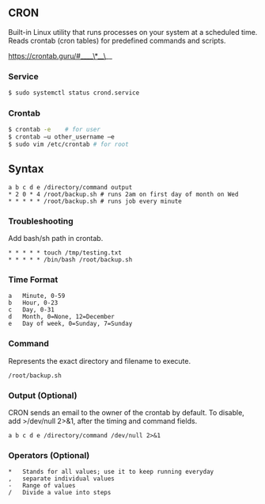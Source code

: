 ## CRON

Built-in Linux utility that runs processes on your system at a scheduled time. Reads crontab (cron tables) for predefined commands and scripts.

https://crontab.guru/#____\*__\__

### Service

```bash
$ sudo systemctl status crond.service
```

### Crontab

```bash
$ crontab -e    # for user
$ crontab –u other_username –e
$ sudo vim /etc/crontab # for root
```

## Syntax

```
a b c d e /directory/command output
* 2 0 * 4 /root/backup.sh # runs 2am on first day of month on Wed
* * * * * /root/backup.sh # runs job every minute
```

### Troubleshooting

Add bash/sh path in crontab.

```
* * * * * touch /tmp/testing.txt
* * * * * /bin/bash /root/backup.sh
```

### Time Format

```
a   Minute, 0-59
b   Hour, 0-23
c   Day, 0-31
d   Month, 0=None, 12=December
e   Day of week, 0=Sunday, 7=Sunday
```

### Command

Represents the exact directory and filename to execute.

```
/root/backup.sh
```

### Output (Optional)

CRON sends an email to the owner of the crontab by default. To disable, add >/dev/null 2>&1, after the timing and command fields.

```
a b c d e /directory/command /dev/null 2>&1
```

### Operators (Optional)

```
*   Stands for all values; use it to keep running everyday
,   separate individual values
-   Range of values
/   Divide a value into steps
```
